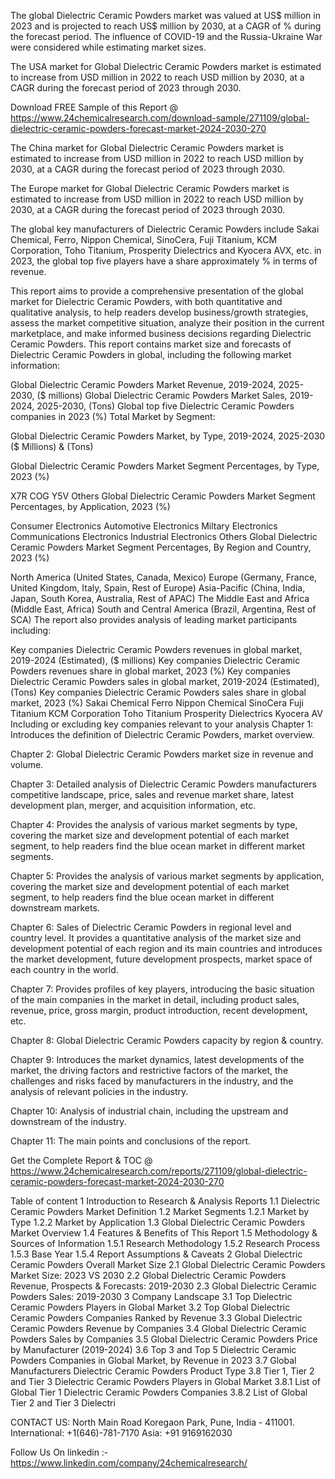 The global Dielectric Ceramic Powders market was valued at US$ million in 2023 and is projected to reach US$ million by 2030, at a CAGR of % during the forecast period. The influence of COVID-19 and the Russia-Ukraine War were considered while estimating market sizes.

The USA market for Global Dielectric Ceramic Powders market is estimated to increase from USD million in 2022 to reach USD million by 2030, at a CAGR during the forecast period of 2023 through 2030.

Download FREE Sample of this Report @ https://www.24chemicalresearch.com/download-sample/271109/global-dielectric-ceramic-powders-forecast-market-2024-2030-270

The China market for Global Dielectric Ceramic Powders market is estimated to increase from USD million in 2022 to reach USD million by 2030, at a CAGR during the forecast period of 2023 through 2030.

The Europe market for Global Dielectric Ceramic Powders market is estimated to increase from USD million in 2022 to reach USD million by 2030, at a CAGR during the forecast period of 2023 through 2030.

The global key manufacturers of Dielectric Ceramic Powders include Sakai Chemical, Ferro, Nippon Chemical, SinoCera, Fuji Titanium, KCM Corporation, Toho Titanium, Prosperity Dielectrics and Kyocera AVX, etc. in 2023, the global top five players have a share approximately % in terms of revenue.

This report aims to provide a comprehensive presentation of the global market for Dielectric Ceramic Powders, with both quantitative and qualitative analysis, to help readers develop business/growth strategies, assess the market competitive situation, analyze their position in the current marketplace, and make informed business decisions regarding Dielectric Ceramic Powders. This report contains market size and forecasts of Dielectric Ceramic Powders in global, including the following market information:

Global Dielectric Ceramic Powders Market Revenue, 2019-2024, 2025-2030, ($ millions)
Global Dielectric Ceramic Powders Market Sales, 2019-2024, 2025-2030, (Tons)
Global top five Dielectric Ceramic Powders companies in 2023 (%)
Total Market by Segment:

Global Dielectric Ceramic Powders Market, by Type, 2019-2024, 2025-2030 ($ Millions) & (Tons)

Global Dielectric Ceramic Powders Market Segment Percentages, by Type, 2023 (%)

X7R
COG
Y5V
Others
Global Dielectric Ceramic Powders Market Segment Percentages, by Application, 2023 (%)

Consumer Electronics
Automotive Electronics
Miltary Electronics
Communications Electronics
Industrial Electronics
Others
Global Dielectric Ceramic Powders Market Segment Percentages, By Region and Country, 2023 (%)

North America (United States, Canada, Mexico)
Europe (Germany, France, United Kingdom, Italy, Spain, Rest of Europe)
Asia-Pacific (China, India, Japan, South Korea, Australia, Rest of APAC)
The Middle East and Africa (Middle East, Africa)
South and Central America (Brazil, Argentina, Rest of SCA)
The report also provides analysis of leading market participants including:

Key companies Dielectric Ceramic Powders revenues in global market, 2019-2024 (Estimated), ($ millions)
Key companies Dielectric Ceramic Powders revenues share in global market, 2023 (%)
Key companies Dielectric Ceramic Powders sales in global market, 2019-2024 (Estimated), (Tons)
Key companies Dielectric Ceramic Powders sales share in global market, 2023 (%)
Sakai Chemical
Ferro
Nippon Chemical
SinoCera
Fuji Titanium
KCM Corporation
Toho Titanium
Prosperity Dielectrics
Kyocera AV
Including or excluding key companies relevant to your analysis
Chapter 1: Introduces the definition of Dielectric Ceramic Powders, market overview.

Chapter 2: Global Dielectric Ceramic Powders market size in revenue and volume.

Chapter 3: Detailed analysis of Dielectric Ceramic Powders manufacturers competitive landscape, price, sales and revenue market share, latest development plan, merger, and acquisition information, etc.

Chapter 4: Provides the analysis of various market segments by type, covering the market size and development potential of each market segment, to help readers find the blue ocean market in different market segments.

Chapter 5: Provides the analysis of various market segments by application, covering the market size and development potential of each market segment, to help readers find the blue ocean market in different downstream markets.

Chapter 6: Sales of Dielectric Ceramic Powders in regional level and country level. It provides a quantitative analysis of the market size and development potential of each region and its main countries and introduces the market development, future development prospects, market space of each country in the world.

Chapter 7: Provides profiles of key players, introducing the basic situation of the main companies in the market in detail, including product sales, revenue, price, gross margin, product introduction, recent development, etc.

Chapter 8: Global Dielectric Ceramic Powders capacity by region & country.

Chapter 9: Introduces the market dynamics, latest developments of the market, the driving factors and restrictive factors of the market, the challenges and risks faced by manufacturers in the industry, and the analysis of relevant policies in the industry.

Chapter 10: Analysis of industrial chain, including the upstream and downstream of the industry.

Chapter 11: The main points and conclusions of the report.

Get the Complete Report & TOC @ https://www.24chemicalresearch.com/reports/271109/global-dielectric-ceramic-powders-forecast-market-2024-2030-270

Table of content
1 Introduction to Research & Analysis Reports
1.1 Dielectric Ceramic Powders Market Definition
1.2 Market Segments
1.2.1 Market by Type
1.2.2 Market by Application
1.3 Global Dielectric Ceramic Powders Market Overview
1.4 Features & Benefits of This Report
1.5 Methodology & Sources of Information
1.5.1 Research Methodology
1.5.2 Research Process
1.5.3 Base Year
1.5.4 Report Assumptions & Caveats
2 Global Dielectric Ceramic Powders Overall Market Size
2.1 Global Dielectric Ceramic Powders Market Size: 2023 VS 2030
2.2 Global Dielectric Ceramic Powders Revenue, Prospects & Forecasts: 2019-2030
2.3 Global Dielectric Ceramic Powders Sales: 2019-2030
3 Company Landscape
3.1 Top Dielectric Ceramic Powders Players in Global Market
3.2 Top Global Dielectric Ceramic Powders Companies Ranked by Revenue
3.3 Global Dielectric Ceramic Powders Revenue by Companies
3.4 Global Dielectric Ceramic Powders Sales by Companies
3.5 Global Dielectric Ceramic Powders Price by Manufacturer (2019-2024)
3.6 Top 3 and Top 5 Dielectric Ceramic Powders Companies in Global Market, by Revenue in 2023
3.7 Global Manufacturers Dielectric Ceramic Powders Product Type
3.8 Tier 1, Tier 2 and Tier 3 Dielectric Ceramic Powders Players in Global Market
3.8.1 List of Global Tier 1 Dielectric Ceramic Powders Companies
3.8.2 List of Global Tier 2 and Tier 3 Dielectri

CONTACT US:
North Main Road Koregaon Park, Pune, India - 411001.
International: +1(646)-781-7170
Asia: +91 9169162030

Follow Us On linkedin :- https://www.linkedin.com/company/24chemicalresearch/

